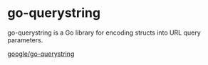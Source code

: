 # go-querystring
go-querystring is a Go library for encoding structs into URL query parameters.


[google/go-querystring](https://github.com/google/go-querystring)